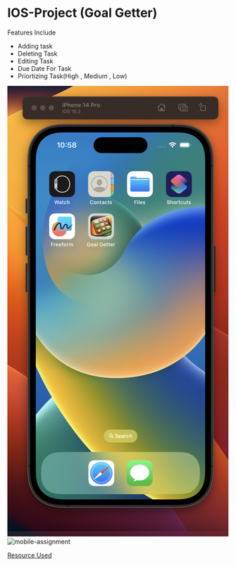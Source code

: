 # IOS-Project (Goal Getter)


Features Include
- Adding task 
- Deleting Task 
- Editing Task 
- Due Date For Task 
- Priortizing Task(High , Medium , Low)


![Icon Display](https://github.com/josiah34/IOS-Project/blob/RK/lOGO/Screenshot%202023-03-28%20at%2010.58.19%20AM.png)
![mobile-assignment](https://user-images.githubusercontent.com/25124463/227086411-22d5853f-67ff-470e-84c5-aad0a5f638d9.gif)

[Resource Used](https://www.youtube.com/watch?v=wEf1YS4vyW8&list=PLwvDm4VfkdpheGqemblOIA7v3oq0MS30i)

